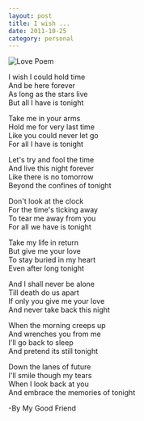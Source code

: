 ```yaml
---
layout: post
title: I wish ...
date: 2011-10-25
category: personal
---
```


![Love Poem]({{site.url}}/img/man-woman-love-poem-riverside-sunset.jpg)  
  

I wish I could hold time  
And be here forever  
As long as the stars live  
But all I have is tonight  


Take me in your arms  
Hold me for very last time  
Like you could never let go  
For all I have is tonight  


Let's try and fool the time  
And live this night forever  
Like there is no tomorrow  
Beyond the confines of tonight  


Don't look at the clock  
For the time's ticking away  
To tear me away from you  
For all we have is tonight  


Take my life in return  
But give me your love  
To stay buried in my heart  
Even after long tonight  


And I shall never be alone  
Till death do us apart  
If only you give me your love  
And never take back this night  


When the morning creeps up  
And wrenches you from me  
I'll go back to sleep  
And pretend its still tonight  


Down the lanes of future  
I'll smile though my tears  
When I look back at you  
And embrace the memories of tonight  

-By My Good Friend  


